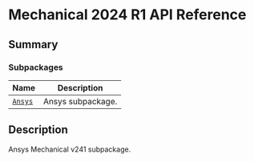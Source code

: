 

# Mechanical 2024 R1 API Reference

<a id="summary"></a>

## Summary

### Subpackages

| Name | Description |
|----------------------------------------------------------------------|---------------------|
| [`Ansys`](Ansys/index.md#module-ansys.mechanical.stubs.v241.Ansys)   | Ansys subpackage.   |

<a id="description"></a>

## Description

Ansys Mechanical v241 subpackage.

<!-- !! processed by numpydoc !! -->

